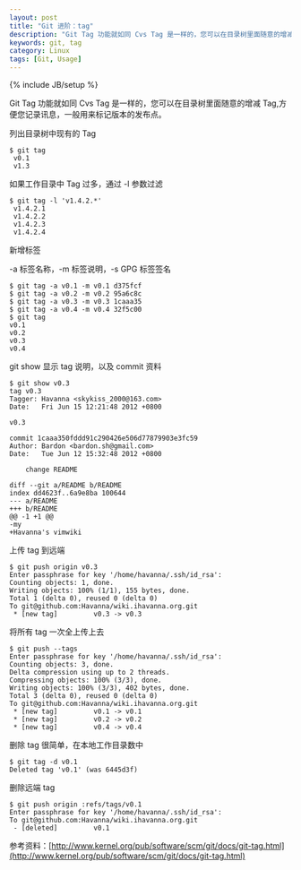```yaml
---
layout: post
title: "Git 进阶：tag"
description: "Git Tag 功能就如同 Cvs Tag 是一样的，您可以在目录树里面随意的增减 Tag,方便您记录讯息，一般用来标记版本的发布点"
keywords: git, tag
category: Linux
tags: [Git, Usage]
---
```

{% include JB/setup %}

Git Tag 功能就如同 Cvs Tag 是一样的，您可以在目录树里面随意的增减 Tag,方便您记录讯息，一般用来标记版本的发布点。

列出目录树中现有的 Tag

```
$ git tag
 v0.1
 v1.3
```

如果工作目录中 Tag 过多，通过 -l 参数过滤

```
$ git tag -l 'v1.4.2.*'
 v1.4.2.1
 v1.4.2.2
 v1.4.2.3
 v1.4.2.4
```

<!-- more -->

新增标签

-a 标签名称，-m 标签说明，-s GPG 标签签名

```
$ git tag -a v0.1 -m v0.1 d375fcf
$ git tag -a v0.2 -m v0.2 95a6c8c
$ git tag -a v0.3 -m v0.3 1caaa35
$ git tag -a v0.4 -m v0.4 32f5c00
$ git tag
v0.1
v0.2
v0.3
v0.4
```

git show 显示 tag 说明，以及 commit 资料

```
$ git show v0.3
tag v0.3
Tagger: Havanna <skykiss_2000@163.com>
Date:   Fri Jun 15 12:21:48 2012 +0800
 
v0.3
 
commit 1caaa350fddd91c290426e506d77879903e3fc59
Author: Bardon <bardon.sh@gmail.com>
Date:   Tue Jun 12 15:32:48 2012 +0800
 
    change README
 
diff --git a/README b/README
index dd4623f..6a9e8ba 100644
--- a/README
+++ b/README
@@ -1 +1 @@
-my
+Havanna's vimwiki
```

上传 tag 到远端

```
$ git push origin v0.3
Enter passphrase for key '/home/havanna/.ssh/id_rsa':
Counting objects: 1, done.
Writing objects: 100% (1/1), 155 bytes, done.
Total 1 (delta 0), reused 0 (delta 0)
To git@github.com:Havanna/wiki.ihavanna.org.git
 * [new tag]         v0.3 -> v0.3
```

将所有 tag 一次全上传上去

```
$ git push --tags
Enter passphrase for key '/home/havanna/.ssh/id_rsa':
Counting objects: 3, done.
Delta compression using up to 2 threads.
Compressing objects: 100% (3/3), done.
Writing objects: 100% (3/3), 402 bytes, done.
Total 3 (delta 0), reused 0 (delta 0)
To git@github.com:Havanna/wiki.ihavanna.org.git
 * [new tag]         v0.1 -> v0.1
 * [new tag]         v0.2 -> v0.2
 * [new tag]         v0.4 -> v0.4
```

删除 tag 很简单，在本地工作目录数中

```
$ git tag -d v0.1
Deleted tag 'v0.1' (was 6445d3f)
```

删除远端 tag

```
$ git push origin :refs/tags/v0.1
Enter passphrase for key '/home/havanna/.ssh/id_rsa':
To git@github.com:Havanna/wiki.ihavanna.org.git
 - [deleted]         v0.1
```

参考资料：[http://www.kernel.org/pub/software/scm/git/docs/git-tag.html](http://www.kernel.org/pub/software/scm/git/docs/git-tag.html)

